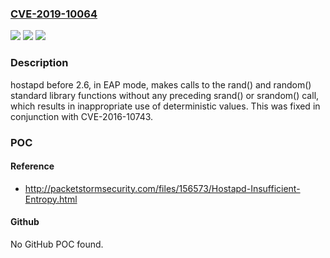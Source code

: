 ### [CVE-2019-10064](https://cve.mitre.org/cgi-bin/cvename.cgi?name=CVE-2019-10064)
![](https://img.shields.io/static/v1?label=Product&message=n%2Fa&color=blue)
![](https://img.shields.io/static/v1?label=Version&message=n%2Fa&color=blue)
![](https://img.shields.io/static/v1?label=Vulnerability&message=n%2Fa&color=brighgreen)

### Description

hostapd before 2.6, in EAP mode, makes calls to the rand() and random() standard library functions without any preceding srand() or srandom() call, which results in inappropriate use of deterministic values. This was fixed in conjunction with CVE-2016-10743.

### POC

#### Reference
- http://packetstormsecurity.com/files/156573/Hostapd-Insufficient-Entropy.html

#### Github
No GitHub POC found.

